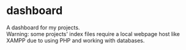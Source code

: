 # dashboard
A dashboard for my projects.<br>
Warning: some projects' index files require a local webpage host like XAMPP due to using PHP and working with databases.
